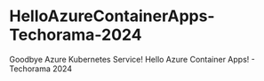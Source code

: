 # HelloAzureContainerApps-Techorama-2024
Goodbye Azure Kubernetes Service! Hello Azure Container Apps! - Techorama 2024
